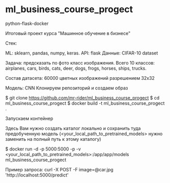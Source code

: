 # ml_business_course_progect
python-flask-docker

Итоговый проект курса "Машинное обучение в бизнесе"

Стек:

ML: sklearn, pandas, numpy,  keras. API: flask Данные: CIFAR-10 dataset

Задача: предсказать по фото класс изображения. Всего 10 классов: airplanes, cars, birds, cats, deer, dogs, frogs, horses, ships,  trucks. 

Состав датасета:
60000 цветных изображений разрешением 32x32
    

Модель: CNN
Клонируем репозиторий и создаем образ

$ git clone https://github.com/mr-rider/ml_business_course_progect
$ cd ml_business_course_progect
$ docker build -t ml_business_course_progect .

Запускаем контейнер

Здесь Вам нужно создать каталог локально и сохранить туда предобученную модель (<your_local_path_to_pretrained_models> нужно заменить на полный путь к этому каталогу)

$ docker run -d -p 5000:5000 -p -v <your_local_path_to_pretrained_models>:/app/app/models ml_business_course_progect

Пример запроса:
curl -X POST -F image=@car.jpg 'http://localhost:5000/predict'

